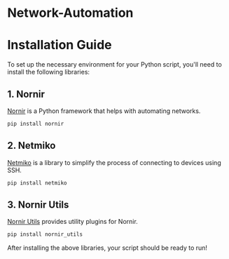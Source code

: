# Network-Automation
# Installation Guide

To set up the necessary environment for your Python script, you'll need to install the following libraries:

## 1. Nornir
[Nornir](https://nornir.tech/) is a Python framework that helps with automating networks.

```bash
pip install nornir
```

## 2. Netmiko
[Netmiko](https://github.com/ktbyers/netmiko) is a library to simplify the process of connecting to devices using SSH.

```bash
pip install netmiko
```

## 3. Nornir Utils
[Nornir Utils](https://github.com/nornir-automation/nornir_utils) provides utility plugins for Nornir.

```bash
pip install nornir_utils
```

After installing the above libraries, your script should be ready to run!